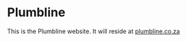 Plumbline
=========

This is the Plumbline website. It will reside at [plumbline.co.za](plumbline.co.za)

